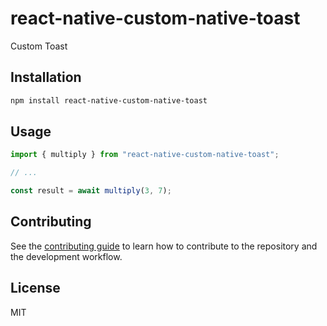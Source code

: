 # react-native-custom-native-toast

Custom Toast 

## Installation

```sh
npm install react-native-custom-native-toast
```

## Usage

```js
import { multiply } from "react-native-custom-native-toast";

// ...

const result = await multiply(3, 7);
```

## Contributing

See the [contributing guide](CONTRIBUTING.md) to learn how to contribute to the repository and the development workflow.

## License

MIT
